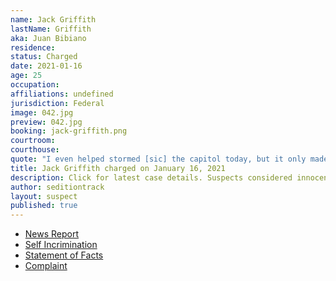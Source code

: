 ```yaml
---
name: Jack Griffith
lastName: Griffith
aka: Juan Bibiano
residence: 
status: Charged
date: 2021-01-16
age: 25
occupation: 
affiliations: undefined
jurisdiction: Federal
image: 042.jpg
preview: 042.jpg
booking: jack-griffith.png
courtroom: 
courthouse: 
quote: "I even helped stormed [sic] the capitol today, but it only made things worse."
title: Jack Griffith charged on January 16, 2021
description: Click for latest case details. Suspects considered innocent until proven guilty.
author: seditiontrack
layout: suspect
published: true
---
```

- [News Report](https://www.newschannel5.com/news/gallatin-man-arrested-in-connection-with-capitol-riot)
- [Self Incrimination](https://twitter.com/ndelriego/status/1348468023888392193?s=20)
- [Statement of Facts](https://www.justice.gov/file/1355781/download)
- [Complaint](https://www.justice.gov/opa/page/file/1356476/download)
